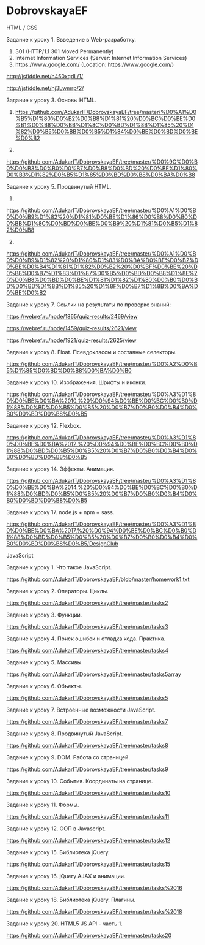# DobrovskayaEF

HTML / CSS

Задание к уроку 1. Ввведение в Web-разработку.

1. 301 (HTTP/1.1 301 Moved Permanently)
2. Internet Information Services (Server: Internet Information Services)
3. https://www.google.com/ (Location: https://www.google.com/)

http://jsfiddle.net/n450xqdL/1/

http://jsfiddle.net/nj3Lwmrp/2/

Задание к уроку 3. Основы HTML.

1. https://github.com/AdukarIT/DobrovskayaEF/tree/master/%D0%A1%D0%B5%D1%80%D0%B2%D0%B8%D1%81%20%D0%BC%D0%BE%D0%B1%D0%B8%D0%BB%D1%8C%D0%BD%D1%8B%D1%85%20%D1%82%D0%B5%D0%BB%D0%B5%D1%84%D0%BE%D0%BD%D0%BE%D0%B2

2.
https://github.com/AdukarIT/DobrovskayaEF/tree/master/%D0%9C%D0%B0%D0%B3%D0%B0%D0%B7%D0%B8%D0%BD%20%D0%BE%D1%80%D0%B3%D1%82%D0%B5%D1%85%D0%BD%D0%B8%D0%BA%D0%B8

Задание к уроку 5. Продвинутый HTML.

1.
https://github.com/AdukarIT/DobrovskayaEF/tree/master/%D0%A1%D0%B0%D0%B9%D1%82%20%D1%81%D0%BE%D1%86%D0%B8%D0%B0%D0%BB%D1%8C%D0%BD%D0%BE%D0%B9%20%D1%81%D0%B5%D1%82%D0%B8

2.
https://github.com/AdukarIT/DobrovskayaEF/tree/master/%D0%A1%D0%B0%D0%B9%D1%82%20%D1%80%D1%83%D0%BA%D0%BE%D0%B2%D0%BE%D0%B4%D1%81%D1%82%D0%B2%20%D0%BF%D0%BE%20%D0%B8%D0%B7%D1%83%D1%87%D0%B5%D0%BD%D0%B8%D1%8E%20%D0%B8%D0%BD%D0%BE%D1%81%D1%82%D1%80%D0%B0%D0%BD%D0%BD%D1%8B%D1%85%20%D1%8F%D0%B7%D1%8B%D0%BA%D0%BE%D0%B2

Задание к уроку 7. Ссылки на результаты по проверке знаний:

https://webref.ru/node/1865/quiz-results/2469/view

https://webref.ru/node/1459/quiz-results/2621/view

https://webref.ru/node/1921/quiz-results/2625/view

Задание к уроку 8. Float. Псевдоклассы и составные селекторы.

https://github.com/AdukarIT/DobrovskayaEF/tree/master/%D0%A2%D0%B5%D1%85%D0%BD%D0%B8%D0%BA%D0%B0

Задание к уроку 10. Изображения. Шрифты и иконки.

https://github.com/AdukarIT/DobrovskayaEF/tree/master/%D0%A3%D1%80%D0%BE%D0%BA%2010.%20%D0%94%D0%BE%D0%BC%D0%B0%D1%88%D0%BD%D0%B5%D0%B5%20%D0%B7%D0%B0%D0%B4%D0%B0%D0%BD%D0%B8%D0%B5

Задание к уроку 12. Flexbox.

https://github.com/AdukarIT/DobrovskayaEF/tree/master/%D0%A3%D1%80%D0%BE%D0%BA%2012.%20%D0%94%D0%BE%D0%BC%D0%B0%D1%88%D0%BD%D0%B5%D0%B5%20%D0%B7%D0%B0%D0%B4%D0%B0%D0%BD%D0%B8%D0%B5

Задание к уроку 14. Эффекты. Анимация.

https://github.com/AdukarIT/DobrovskayaEF/tree/master/%D0%A3%D1%80%D0%BE%D0%BA%2014.%20%D0%94%D0%BE%D0%BC%D0%B0%D1%88%D0%BD%D0%B5%D0%B5%20%D0%B7%D0%B0%D0%B4%D0%B0%D0%BD%D0%B8%D0%B5

Задание к уроку 17. node.js + npm + sass.

https://github.com/AdukarIT/DobrovskayaEF/tree/master/%D0%A3%D1%80%D0%BE%D0%BA%2017.%20%D0%94%D0%BE%D0%BC%D0%B0%D1%88%D0%BD%D0%B5%D0%B5%20%D0%B7%D0%B0%D0%B4%D0%B0%D0%BD%D0%B8%D0%B5/DesignClub

JavaScript

Задание к уроку 1. Что такое JavaScript.

https://github.com/AdukarIT/DobrovskayaEF/blob/master/homework1.txt

Задание к уроку 2. Операторы. Циклы.

https://github.com/AdukarIT/DobrovskayaEF/tree/master/tasks2

Задание к уроку 3. Функции.

https://github.com/AdukarIT/DobrovskayaEF/tree/master/tasks3

Задание к уроку 4. Поиск ошибок и отладка кода. Практика.

https://github.com/AdukarIT/DobrovskayaEF/tree/master/tasks4

Задание к уроку 5. Массивы.

https://github.com/AdukarIT/DobrovskayaEF/tree/master/tasks5array

Задание к уроку 6. Объекты.

https://github.com/AdukarIT/DobrovskayaEF/tree/master/tasks5

Задание к уроку 7. Встроенные возможности JavaScript.

https://github.com/AdukarIT/DobrovskayaEF/tree/master/tasks7

Задание к уроку 8. Продвинутый JavaScript.

https://github.com/AdukarIT/DobrovskayaEF/tree/master/tasks8

Задание к уроку 9. DOM. Работа со страницей.

https://github.com/AdukarIT/DobrovskayaEF/tree/master/tasks9

Задание к уроку 10. События. Координаты на странице.

https://github.com/AdukarIT/DobrovskayaEF/tree/master/tasks10

Задание к уроку 11. Формы.

https://github.com/AdukarIT/DobrovskayaEF/tree/master/tasks11

Задание к уроку 12. ООП в Javascript.

https://github.com/AdukarIT/DobrovskayaEF/tree/master/tasks12

Задание к уроку 15. Библиотека jQuery.

https://github.com/AdukarIT/DobrovskayaEF/tree/master/tasks15

Задание к уроку 16. jQuery AJAX и анимации.

https://github.com/AdukarIT/DobrovskayaEF/tree/master/tasks%2016

Задание к уроку 18. Библиотека jQuery. Плагины.

https://github.com/AdukarIT/DobrovskayaEF/tree/master/tasks%2018

Задание к уроку 20. HTML5 JS API - часть 1.

https://github.com/AdukarIT/DobrovskayaEF/tree/master/tasks20

